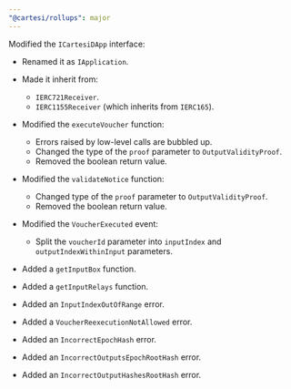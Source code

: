 ```yaml
---
"@cartesi/rollups": major
---
```


Modified the `ICartesiDApp` interface:

-   Renamed it as `IApplication`.

-   Made it inherit from:

    -   `IERC721Receiver`.
    -   `IERC1155Receiver` (which inherits from `IERC165`).

-   Modified the `executeVoucher` function:

    -   Errors raised by low-level calls are bubbled up.
    -   Changed the type of the `proof` parameter to `OutputValidityProof`.
    -   Removed the boolean return value.

-   Modified the `validateNotice` function:

    -   Changed type of the `proof` parameter to `OutputValidityProof`.
    -   Removed the boolean return value.

-   Modified the `VoucherExecuted` event:

    -   Split the `voucherId` parameter into `inputIndex` and `outputIndexWithinInput` parameters.

-   Added a `getInputBox` function.

-   Added a `getInputRelays` function.

-   Added an `InputIndexOutOfRange` error.

-   Added a `VoucherReexecutionNotAllowed` error.

-   Added an `IncorrectEpochHash` error.

-   Added an `IncorrectOutputsEpochRootHash` error.

-   Added an `IncorrectOutputHashesRootHash` error.
